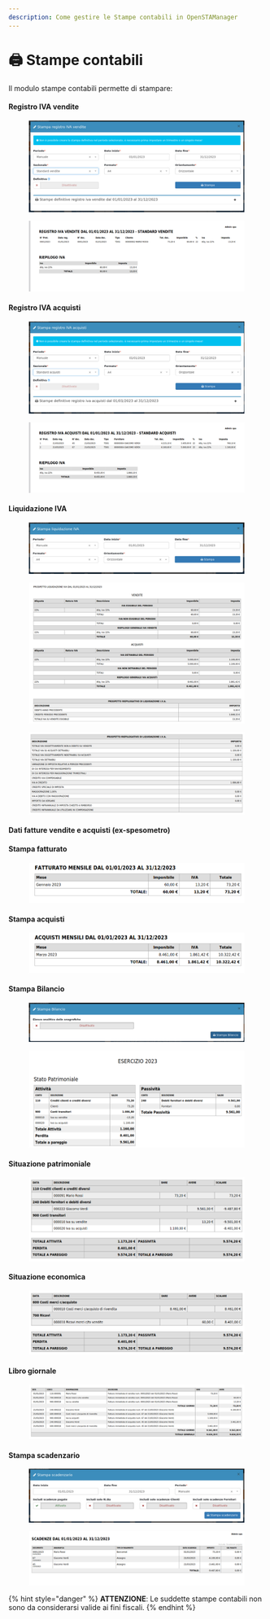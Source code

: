 ```yaml
---
description: Come gestire le Stampe contabili in OpenSTAManager
---
```


# 🖨 Stampe contabili

Il modulo stampe contabili permette di stampare:

#### Registro IVA vendite

<figure><img src="../../../.gitbook/assets/immagine (126).png" alt=""><figcaption></figcaption></figure>

<figure><img src="../../../.gitbook/assets/immagine (227).png" alt=""><figcaption></figcaption></figure>

#### Registro IVA acquisti

<figure><img src="../../../.gitbook/assets/immagine (115).png" alt=""><figcaption></figcaption></figure>

<figure><img src="../../../.gitbook/assets/immagine (231).png" alt=""><figcaption></figcaption></figure>

#### Liquidazione IVA

<figure><img src="../../../.gitbook/assets/immagine (121).png" alt=""><figcaption></figcaption></figure>

<figure><img src="../../../.gitbook/assets/immagine (243).png" alt=""><figcaption></figcaption></figure>

<figure><img src="../../../.gitbook/assets/immagine (111).png" alt=""><figcaption></figcaption></figure>

#### Dati fatture vendite e acquisti (ex-spesometro)

#### Stampa fatturato

<figure><img src="../../../.gitbook/assets/immagine (1) (1) (1).png" alt=""><figcaption></figcaption></figure>

#### Stampa acquisti

<figure><img src="../../../.gitbook/assets/immagine (14) (1).png" alt=""><figcaption></figcaption></figure>

#### Stampa Bilancio

<figure><img src="../../../.gitbook/assets/immagine (238).png" alt=""><figcaption></figcaption></figure>

<figure><img src="../../../.gitbook/assets/immagine (127).png" alt=""><figcaption></figcaption></figure>

#### Situazione patrimoniale

<figure><img src="../../../.gitbook/assets/immagine (125).png" alt=""><figcaption></figcaption></figure>

#### Situazione economica

<figure><img src="../../../.gitbook/assets/immagine (234).png" alt=""><figcaption></figcaption></figure>

#### Libro giornale

<figure><img src="../../../.gitbook/assets/immagine (119).png" alt=""><figcaption></figcaption></figure>

#### Stampa scadenzario

<figure><img src="../../../.gitbook/assets/immagine (253).png" alt=""><figcaption></figcaption></figure>

<figure><img src="../../../.gitbook/assets/immagine (117).png" alt=""><figcaption></figcaption></figure>

{% hint style="danger" %}
**ATTENZIONE**: Le suddette stampe contabili non sono da considerarsi valide ai fini fiscali.
{% endhint %}
